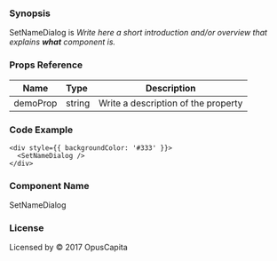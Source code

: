 ### Synopsis

SetNameDialog is 
*Write here a short introduction and/or overview that explains **what** component is.*

### Props Reference

| Name                           | Type                    | Description                                                 |
| ------------------------------ | :---------------------- | ----------------------------------------------------------- |
| demoProp                       | string                  | Write a description of the property                         |

### Code Example

```
<div style={{ backgroundColor: '#333' }}>
  <SetNameDialog />
</div>
```

### Component Name

SetNameDialog

### License

Licensed by © 2017 OpusCapita

